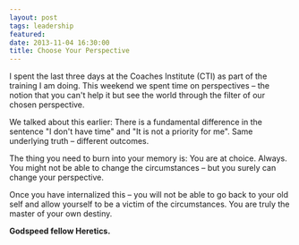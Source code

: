 ```yaml
---
layout: post
tags: leadership
featured: 
date: 2013-11-04 16:30:00
title: Choose Your Perspective
---
```

I spent the last three days at the Coaches Institute (CTI) as part of the training I am doing. This weekend we spent time on perspectives – the notion that you can't help it but see the world through the filter of our chosen perspective.

We talked about this earlier: There is a fundamental difference in the sentence "I don't have time" and "It is not a priority for me". Same underlying truth – different outcomes.

The thing you need to burn into your memory is: You are at choice. Always. You might not be able to change the circumstances – but you surely can change your perspective.

Once you have internalized this – you will not be able to go back to your old self and allow yourself to be a victim of the circumstances. You are truly the master of your own destiny.

**Godspeed fellow Heretics.**
